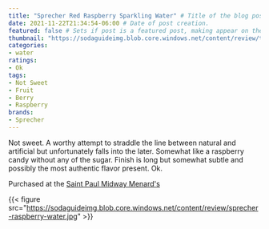 ```yaml
---
title: "Sprecher Red Raspberry Sparkling Water" # Title of the blog post.
date: 2021-11-22T21:34:54-06:00 # Date of post creation.
featured: false # Sets if post is a featured post, making appear on the home page side bar.
thumbnail: "https://sodaguideimg.blob.core.windows.net/content/review/thumbs/sprecher-raspberry-water.jpg" # Sets thumbnail image appearing inside card on homepage.
categories:
- water
ratings:
- Ok
tags:
- Not Sweet
- Fruit
- Berry
- Raspberry
brands:
- Sprecher
---
```


Not sweet. A worthy attempt to straddle the line between natural and artificial but unfortunately falls into the later. Somewhat like a raspberry candy without any of the sugar. Finish is long but somewhat subtle and possibly the most authentic flavor present. Ok.

Purchased at the [Saint Paul Midway Menard's](https://www.menards.com/main/storeDetails.html?store=3181)

{{< figure src="https://sodaguideimg.blob.core.windows.net/content/review/sprecher-raspberry-water.jpg" >}}